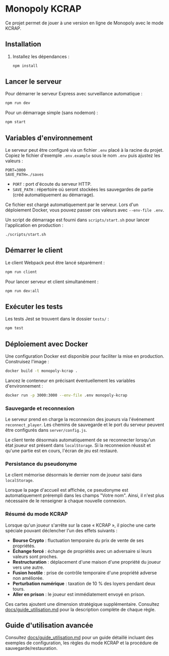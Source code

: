 # Monopoly KCRAP

Ce projet permet de jouer à une version en ligne de Monopoly avec le mode KCRAP.

## Installation

1. Installez les dépendances :
   ```bash
   npm install
   ```

## Lancer le serveur

Pour démarrer le serveur Express avec surveillance automatique :
```bash
npm run dev
```

Pour un démarrage simple (sans nodemon) :
```bash
npm start
```

## Variables d'environnement

Le serveur peut être configuré via un fichier `.env` placé à la racine du projet.
Copiez le fichier d'exemple `.env.example` sous le nom `.env` puis ajustez les valeurs :

```env
PORT=3000
SAVE_PATH=./saves
```

* `PORT` : port d'écoute du serveur HTTP.
* `SAVE_PATH` : répertoire où seront stockées les sauvegardes de partie (créé automatiquement au démarrage).

Ce fichier est chargé automatiquement par le serveur. Lors d'un déploiement Docker,
vous pouvez passer ces valeurs avec `--env-file .env`.

Un script de démarrage est fourni dans `scripts/start.sh` pour lancer
l'application en production :

```bash
./scripts/start.sh
```


## Démarrer le client

Le client Webpack peut être lancé séparément :
```bash
npm run client
```

Pour lancer serveur et client simultanément :
```bash
npm run dev:all
```

## Exécuter les tests

Les tests Jest se trouvent dans le dossier `tests/` :
```bash
npm test
```

## Déploiement avec Docker

Une configuration Docker est disponible pour faciliter la mise en production.
Construisez l'image :

```bash
docker build -t monopoly-kcrap .
```

Lancez le conteneur en précisant éventuellement les variables d'environnement :

```bash
docker run -p 3000:3000 --env-file .env monopoly-kcrap
```

### Sauvegarde et reconnexion

Le serveur prend en charge la reconnexion des joueurs via l'événement `reconnect_player`.
Les chemins de sauvegarde et le port du serveur peuvent être configurés dans `server/config.js`.

Le client tente désormais automatiquement de se reconnecter lorsqu'un état joueur est
présent dans `localStorage`. Si la reconnexion réussit et qu'une partie est en cours,
l'écran de jeu est restauré.

### Persistance du pseudonyme

Le client mémorise désormais le dernier nom de joueur saisi dans `localStorage`.

Lorsque la page d'accueil est affichée, ce pseudonyme est automatiquement
prérempli dans les champs "Votre nom". Ainsi, il n'est plus nécessaire de le
renseigner à chaque nouvelle connexion.

### Résumé du mode KCRAP

Lorsque qu'un joueur s'arrête sur la case « KCRAP », il pioche une carte spéciale pouvant déclencher l'un des effets suivants :

- **Bourse Crypto** : fluctuation temporaire du prix de vente de ses propriétés.
- **Échange forcé** : échange de propriétés avec un adversaire si leurs valeurs sont proches.
- **Restructuration** : déplacement d'une maison d'une propriété du joueur vers une autre.
- **Fusion hostile** : prise de contrôle temporaire d'une propriété adverse non améliorée.
- **Perturbation numérique** : taxation de 10 % des loyers pendant deux tours.
- **Aller en prison** : le joueur est immédiatement envoyé en prison.

Ces cartes ajoutent une dimension stratégique supplémentaire. Consultez [docs/guide_utilisation.md](docs/guide_utilisation.md) pour la description complète de chaque règle.

## Guide d'utilisation avancée

Consultez [docs/guide_utilisation.md](docs/guide_utilisation.md) pour un guide détaillé incluant des exemples de configuration, les règles du mode KCRAP et la procédure de sauvegarde/restauration.
